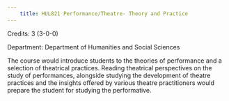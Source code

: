 ```yaml
---
    title: HUL821 Performance/Theatre- Theory and Practice
---
```

Credits: 3 (3-0-0)

Department: Department of Humanities and Social Sciences

The course would introduce students to the theories of performance and a selection of theatrical practices. Reading theatrical perspectives on the study of performances, alongside studying the development of theatre practices and the insights offered by various theatre practitioners would prepare the student for studying the performative.